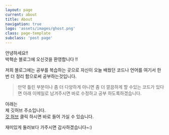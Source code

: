 ```yaml
---
layout: page
current: about
title: About
navigation: true
logo: 'assets/images/ghost.png'
class: page-template
subclass: 'post page'
---
```


안녕하세요!!<br>
박혁순 블로그에 오신것을 환영합니다 !!

저희 블로그에는 공부를 복습하는 곳으로 자신이 오늘 배웠던 코드나 언어를 여기서 한번 더 정리 함으로써 공부하는것입니다.

>만약 틀린 부분이나 좀 더 다양하게 아니면 좀 더 깔끔하게 할 수있는 코드가 있다면 아래 이메일로 남겨주시면 바로 수정하고 공부 하도록하겠습니다.

아래는 <br>
제 깃허브 주소입니다.
<br> [깃 허브](https://github.com/HyeokSoonPark/firstProject)
 클릭 하시면 바로 들어 가실 수 있습니다.

 재미있게 둘러보다 가주시면 감사하겠습니다~:)